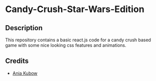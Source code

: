 # Candy-Crush-Star-Wars-Edition

## Description

This repository contains a basic react.js code for a candy crush based game with some nice looking css features and animations.

## Credits

- [Ania Kubow](https://github.com/kubowania)
